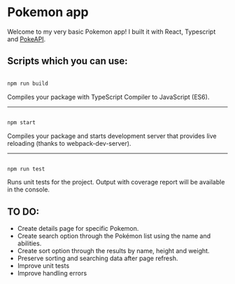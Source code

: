 # Pokemon app

Welcome to my very basic Pokemon app! I built it with React, Typescript and [PokeAPI](https://pokeapi.co/docs/v2).

## **Scripts which you can use:**

```bash

npm run build

```

Compiles your package with TypeScript Compiler to JavaScript (ES6).

---

```bash

npm start

```

Compiles your package and starts development server that provides live reloading (thanks to webpack-dev-server).

---

```bash

npm run test

```

Runs unit tests for the project. Output with coverage report will be available in the console.

## **TO DO:**

- Create details page for specific Pokemon.
- Create search option through the Pokémon list using the name and abilities.
- Create sort option through the results by name, height and weight.
- Preserve sorting and searching data after page refresh.
- Improve unit tests
- Improve handling errors
